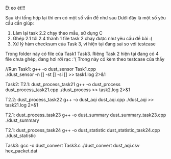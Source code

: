 Ét eo ét!!!

Sau khi tổng hợp lại thì em có một số vấn đề như sau
Dưới đây là một số yêu cầu cần giúp:
1. Làm lại task 2.2 chạy theo mẫu, sử dụng C
2. Ghép 2.1 tới 2.4 thành 1 file task 2 chạy được như yêu cầu đề bài :(
3. Xử lý hàm checksum của Task 3, vì hiện tại đang sai so với testcase



Trong folder này có file của Task1 Task3. Riêng Task 2 hiện tại đang có 4 file chưa ghép, đang hơi rời rạc :'(
Trong này có kèm theo testcase của thầy



//Run
Task1:
g++ -o dust_sensor Task1.cpp  
./dust_sensor -n [] -st [] -si [] >> task1.log 2>&1

Task2:
T2.1: dust_process_task21
g++ -o dust_process dust_process_task21.cpp
./dust_process >> task2.log 2>&1

T2.2: dust_process_task22
g++ -o dust_aqi dust_aqi.cpp
./dust_aqi >> task21.log 2>&1

T2.1: dust_process_task23
g++ -o dust_summary dust_summary_task23.cpp
./dust_summary

T2.1: dust_process_task24
g++ -o dust_statistic dust_statistic_task24.cpp
./dust_statistic

Task3:
gcc -o dust_convert Task3.c
./dust_convert dust_aqi.csv hex_packet.dat


